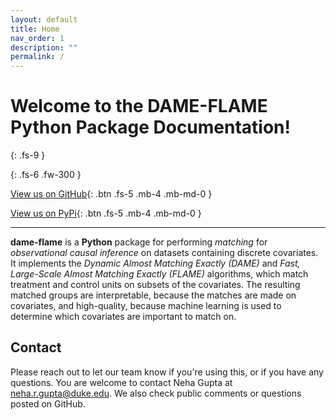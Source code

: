 ```yaml
---
layout: default
title: Home
nav_order: 1
description: ""
permalink: /
---
```


# Welcome to the DAME-FLAME Python Package Documentation!
{: .fs-9 }

{: .fs-6 .fw-300 }

[View us on GitHub](https://github.com/almost-matching-exactly/DAME-FLAME-Python-Package){: .btn .fs-5 .mb-4 .mb-md-0 }

[View us on PyPi](https://pypi.org/project/dame-flame/){: .btn .fs-5 .mb-4 .mb-md-0 }

---

**dame-flame** is a **Python** package for performing *matching* for *observational causal inference* on datasets containing discrete covariates. It implements the *Dynamic Almost Matching Exactly (DAME)* and *Fast, Large-Scale Almost Matching Exactly (FLAME)* algorithms, which match treatment and control units on subsets of the covariates. The resulting matched groups are interpretable,  because the matches are made on covariates, and high-quality, because machine learning is used to determine which covariates are important to match on.

## Contact
Please reach out to let our team know if you're using this, or if you have any questions. You are welcome to contact Neha Gupta at <a href="mailto:neha.r.gupta@duke.edu">neha.r.gupta@duke.edu</a>. We also check public comments or questions posted on GitHub.
